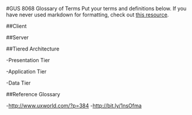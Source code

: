 #GUS 8068 Glossary of Terms
Put your terms and definitions below. If you have never used markdown for formatting, check out [this resource](https://github.com/adam-p/markdown-here/wiki/Markdown-Cheatsheet).

##Client

##Server

##Tiered Architecture

-Presentation Tier

-Application Tier

-Data Tier

##Reference Glossary

-http://www.uxworld.com/?p=384 
-http://bit.ly/1nsOfma


